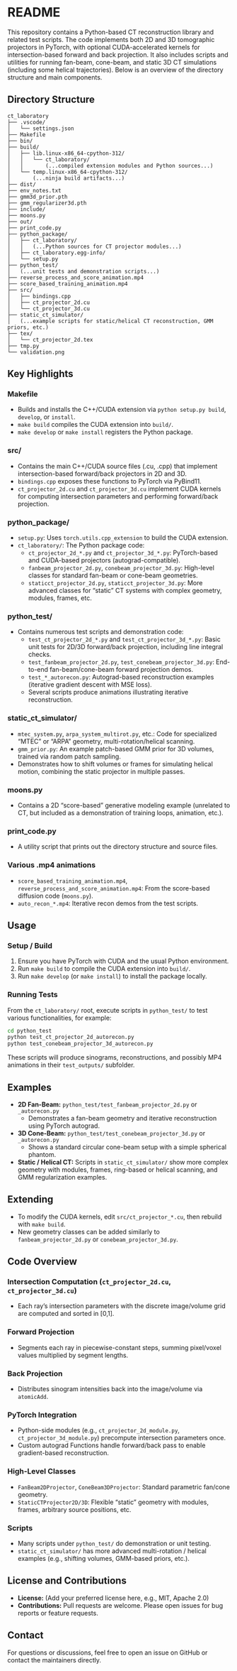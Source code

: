 # README

This repository contains a Python-based CT reconstruction library and related test scripts. The code implements both 2D and 3D tomographic projectors in PyTorch, with optional CUDA-accelerated kernels for intersection-based forward and back projection. It also includes scripts and utilities for running fan-beam, cone-beam, and static 3D CT simulations (including some helical trajectories). Below is an overview of the directory structure and main components.

## Directory Structure
```
ct_laboratory
├── .vscode/
│   └── settings.json
├── Makefile
├── bin/
├── build/
│   ├── lib.linux-x86_64-cpython-312/
│   │   └── ct_laboratory/
│   │       (...compiled extension modules and Python sources...)
│   └── temp.linux-x86_64-cpython-312/
│       (...ninja build artifacts...)
├── dist/
├── env_notes.txt
├── gmm3d_prior.pth
├── gmm_regularizer3d.pth
├── include/
├── moons.py
├── out/
├── print_code.py
├── python_package/
│   ├── ct_laboratory/
│   │   (...Python sources for CT projector modules...)
│   ├── ct_laboratory.egg-info/
│   └── setup.py
├── python_test/
│   (...unit tests and demonstration scripts...)
├── reverse_process_and_score_animation.mp4
├── score_based_training_animation.mp4
├── src/
│   ├── bindings.cpp
│   ├── ct_projector_2d.cu
│   └── ct_projector_3d.cu
├── static_ct_simulator/
│   (...example scripts for static/helical CT reconstruction, GMM priors, etc.)
├── tex/
│   └── ct_projector_2d.tex
├── tmp.py
└── validation.png
```

## Key Highlights

### Makefile
- Builds and installs the C++/CUDA extension via `python setup.py build`, `develop`, or `install`.
- `make build` compiles the CUDA extension into `build/`.
- `make develop` or `make install` registers the Python package.

### src/
- Contains the main C++/CUDA source files (.cu, .cpp) that implement intersection-based forward/back projectors in 2D and 3D.
- `bindings.cpp` exposes these functions to PyTorch via PyBind11.
- `ct_projector_2d.cu` and `ct_projector_3d.cu` implement CUDA kernels for computing intersection parameters and performing forward/back projection.

### python_package/
- `setup.py`: Uses `torch.utils.cpp_extension` to build the CUDA extension.
- `ct_laboratory/`: The Python package code:
  - `ct_projector_2d_*.py` and `ct_projector_3d_*.py`: PyTorch-based and CUDA-based projectors (autograd-compatible).
  - `fanbeam_projector_2d.py`, `conebeam_projector_3d.py`: High-level classes for standard fan-beam or cone-beam geometries.
  - `staticct_projector_2d.py`, `staticct_projector_3d.py`: More advanced classes for “static” CT systems with complex geometry, modules, frames, etc.

### python_test/
- Contains numerous test scripts and demonstration code:
  - `test_ct_projector_2d_*.py` and `test_ct_projector_3d_*.py`: Basic unit tests for 2D/3D forward/back projection, including line integral checks.
  - `test_fanbeam_projector_2d.py`, `test_conebeam_projector_3d.py`: End-to-end fan-beam/cone-beam forward projection demos.
  - `test_*_autorecon.py`: Autograd-based reconstruction examples (iterative gradient descent with MSE loss).
  - Several scripts produce animations illustrating iterative reconstruction.

### static_ct_simulator/
- `mtec_system.py`, `arpa_system_multirot.py`, etc.: Code for specialized “MTEC” or “ARPA” geometry, multi-rotation/helical scanning.
- `gmm_prior.py`: An example patch-based GMM prior for 3D volumes, trained via random patch sampling.
- Demonstrates how to shift volumes or frames for simulating helical motion, combining the static projector in multiple passes.

### moons.py
- Contains a 2D “score-based” generative modeling example (unrelated to CT, but included as a demonstration of training loops, animation, etc.).

### print_code.py
- A utility script that prints out the directory structure and source files.

### Various .mp4 animations
- `score_based_training_animation.mp4`, `reverse_process_and_score_animation.mp4`: From the score-based diffusion code (`moons.py`).
- `auto_recon_*.mp4`: Iterative recon demos from the test scripts.

## Usage

### Setup / Build
1. Ensure you have PyTorch with CUDA and the usual Python environment.
2. Run `make build` to compile the CUDA extension into `build/`.
3. Run `make develop` (or `make install`) to install the package locally.

### Running Tests
From the `ct_laboratory/` root, execute scripts in `python_test/` to test various functionalities, for example:
```bash
cd python_test
python test_ct_projector_2d_autorecon.py
python test_conebeam_projector_3d_autorecon.py
```
These scripts will produce sinograms, reconstructions, and possibly MP4 animations in their `test_outputs/` subfolder.

## Examples
- **2D Fan-Beam:** `python_test/test_fanbeam_projector_2d.py` or `_autorecon.py`
  - Demonstrates a fan-beam geometry and iterative reconstruction using PyTorch autograd.
- **3D Cone-Beam:** `python_test/test_conebeam_projector_3d.py` or `_autorecon.py`
  - Shows a standard circular cone-beam setup with a simple spherical phantom.
- **Static / Helical CT:** Scripts in `static_ct_simulator/` show more complex geometry with modules, frames, ring-based or helical scanning, and GMM regularization examples.

## Extending
- To modify the CUDA kernels, edit `src/ct_projector_*.cu`, then rebuild with `make build`.
- New geometry classes can be added similarly to `fanbeam_projector_2d.py` or `conebeam_projector_3d.py`.

## Code Overview

### Intersection Computation (`ct_projector_2d.cu`, `ct_projector_3d.cu`)
- Each ray’s intersection parameters with the discrete image/volume grid are computed and sorted in [0,1].

### Forward Projection
- Segments each ray in piecewise-constant steps, summing pixel/voxel values multiplied by segment lengths.

### Back Projection
- Distributes sinogram intensities back into the image/volume via `atomicAdd`.

### PyTorch Integration
- Python-side modules (e.g., `ct_projector_2d_module.py`, `ct_projector_3d_module.py`) precompute intersection parameters once.
- Custom autograd Functions handle forward/back pass to enable gradient-based reconstruction.

### High-Level Classes
- `FanBeam2DProjector`, `ConeBeam3DProjector`: Standard parametric fan/cone geometry.
- `StaticCTProjector2D/3D`: Flexible “static” geometry with modules, frames, arbitrary source positions, etc.

### Scripts
- Many scripts under `python_test/` do demonstration or unit testing.
- `static_ct_simulator/` has more advanced multi-rotation / helical examples (e.g., shifting volumes, GMM-based priors, etc.).

## License and Contributions
- **License:** (Add your preferred license here, e.g., MIT, Apache 2.0)
- **Contributions:** Pull requests are welcome. Please open issues for bug reports or feature requests.

## Contact
For questions or discussions, feel free to open an issue on GitHub or contact the maintainers directly.

